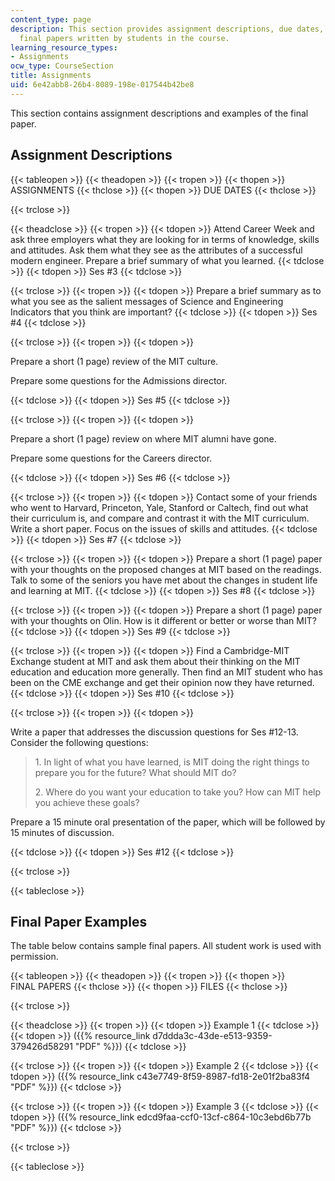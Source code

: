 ```yaml
---
content_type: page
description: This section provides assignment descriptions, due dates, and sample
  final papers written by students in the course.
learning_resource_types:
- Assignments
ocw_type: CourseSection
title: Assignments
uid: 6e42abb8-26b4-8089-198e-017544b42be8
---
```


This section contains assignment descriptions and examples of the final paper.

Assignment Descriptions
-----------------------

{{< tableopen >}}
{{< theadopen >}}
{{< tropen >}}
{{< thopen >}}
ASSIGNMENTS
{{< thclose >}}
{{< thopen >}}
DUE DATES
{{< thclose >}}

{{< trclose >}}

{{< theadclose >}}
{{< tropen >}}
{{< tdopen >}}
Attend Career Week and ask three employers what they are looking for in terms of knowledge, skills and attitudes. Ask them what they see as the attributes of a successful modern engineer. Prepare a brief summary of what you learned.
{{< tdclose >}}
{{< tdopen >}}
Ses #3
{{< tdclose >}}

{{< trclose >}}
{{< tropen >}}
{{< tdopen >}}
Prepare a brief summary as to what you see as the salient messages of Science and Engineering Indicators that you think are important?
{{< tdclose >}}
{{< tdopen >}}
Ses #4
{{< tdclose >}}

{{< trclose >}}
{{< tropen >}}
{{< tdopen >}}


Prepare a short (1 page) review of the MIT culture.

Prepare some questions for the Admissions director.


{{< tdclose >}}
{{< tdopen >}}
Ses #5
{{< tdclose >}}

{{< trclose >}}
{{< tropen >}}
{{< tdopen >}}


Prepare a short (1 page) review on where MIT alumni have gone.

Prepare some questions for the Careers director.


{{< tdclose >}}
{{< tdopen >}}
Ses #6
{{< tdclose >}}

{{< trclose >}}
{{< tropen >}}
{{< tdopen >}}
Contact some of your friends who went to Harvard, Princeton, Yale, Stanford or Caltech, find out what their curriculum is, and compare and contrast it with the MIT curriculum. Write a short paper. Focus on the issues of skills and attitudes.
{{< tdclose >}}
{{< tdopen >}}
Ses #7
{{< tdclose >}}

{{< trclose >}}
{{< tropen >}}
{{< tdopen >}}
Prepare a short (1 page) paper with your thoughts on the proposed changes at MIT based on the readings. Talk to some of the seniors you have met about the changes in student life and learning at MIT.
{{< tdclose >}}
{{< tdopen >}}
Ses #8
{{< tdclose >}}

{{< trclose >}}
{{< tropen >}}
{{< tdopen >}}
Prepare a short (1 page) paper with your thoughts on Olin. How is it different or better or worse than MIT?
{{< tdclose >}}
{{< tdopen >}}
Ses #9
{{< tdclose >}}

{{< trclose >}}
{{< tropen >}}
{{< tdopen >}}
Find a Cambridge-MIT Exchange student at MIT and ask them about their thinking on the MIT education and education more generally. Then find an MIT student who has been on the CME exchange and get their opinion now they have returned.
{{< tdclose >}}
{{< tdopen >}}
Ses #10
{{< tdclose >}}

{{< trclose >}}
{{< tropen >}}
{{< tdopen >}}


Write a paper that addresses the discussion questions for Ses #12-13. Consider the following questions:

> 1\. In light of what you have learned, is MIT doing the right things to prepare you for the future? What should MIT do?
> 
> 2\. Where do you want your education to take you? How can MIT help you achieve these goals?

Prepare a 15 minute oral presentation of the paper, which will be followed by 15 minutes of discussion.


{{< tdclose >}}
{{< tdopen >}}
Ses #12
{{< tdclose >}}

{{< trclose >}}

{{< tableclose >}}

Final Paper Examples
--------------------

The table below contains sample final papers. All student work is used with permission.

{{< tableopen >}}
{{< theadopen >}}
{{< tropen >}}
{{< thopen >}}
FINAL PAPERS
{{< thclose >}}
{{< thopen >}}
FILES
{{< thclose >}}

{{< trclose >}}

{{< theadclose >}}
{{< tropen >}}
{{< tdopen >}}
Example 1
{{< tdclose >}}
{{< tdopen >}}
({{% resource_link d7ddda3c-43de-e513-9359-379426d58291 "PDF" %}})
{{< tdclose >}}

{{< trclose >}}
{{< tropen >}}
{{< tdopen >}}
Example 2
{{< tdclose >}}
{{< tdopen >}}
({{% resource_link c43e7749-8f59-8987-fd18-2e01f2ba83f4 "PDF" %}})
{{< tdclose >}}

{{< trclose >}}
{{< tropen >}}
{{< tdopen >}}
Example 3
{{< tdclose >}}
{{< tdopen >}}
({{% resource_link edcd9faa-ccf0-13cf-c864-10c3ebd6b77b "PDF" %}})
{{< tdclose >}}

{{< trclose >}}

{{< tableclose >}}
